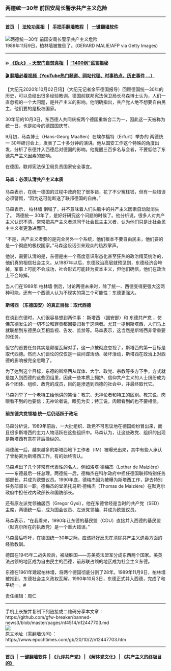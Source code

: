 ### 两德统一30年 前国安局长警示共产主义危险
------------------------

#### [首页](https://github.com/gfw-breaker/banned-news3/blob/master/README.md) &nbsp;&nbsp;|&nbsp;&nbsp; [法轮功真相](https://github.com/begood0513/basic/blob/master/README.md)  &nbsp;&nbsp;|&nbsp;&nbsp; [手把手翻墙教程](https://github.com/gfw-breaker/guides/wiki)  &nbsp;&nbsp;|&nbsp;&nbsp; [一键翻墙软件](https://github.com/gfw-breaker/nogfw/blob/master/README.md)  



<div><img alt="两德统一30年 前国安局长警示共产主义危险" class="attachment-djy_600_400 size-djy_600_400 wp-post-image" src="https://i.epochtimes.com/assets/uploads/2020/10/GettyImages-458167742.jpg"/>
<div class="caption">
 1989年11月9日，柏林墙被推倒了。(GERARD MALIE/AFP via Getty Images)
</div></div><hr/>

#### 💥 [《伪火》 - 天安门自焚真相 ](http://158.247.195.190:10000/videos/blog/weihuo.html)&nbsp; |&nbsp; [“1400例”谎言揭秘  ](http://158.247.195.190:10000/videos/blog/jiexi1400.html)

#### [ 🎬  翻墙必看视频（YouTube热门频道、网站代理、时事热点、历史事件 ...）](https://github.com/gfw-breaker/links/blob/master/banned.md)

<div><p>
 【大纪元2020年10月02日讯】（大纪元记者余平德国报导）回顾德国统一30年的历史，可以总结出很多经验教训。德国前联邦宪法保卫局长马森博士认为，人们一直忽视的一个大问题，是共产主义的影响。他明确指出，共产党人绝不想要自由民主，他们要的是极权国家。
</p>
<p>
 30年前的10月3日，东西德人共同庆祝两个德国重新合二为一，因此这一天被称为统一日，也是如今的德国国庆节。
</p>
<p>
 9月初，马森博士（Hans-Georg Maaßen）在埃尔福特（Erfurt）举办的
 <ok href="https://www.epochtimes.com/gb/tag/%E4%B8%A4%E5%BE%B7%E7%BB%9F%E4%B8%80.html">
  两德统一
 </ok>
 30年研讨会上，发表了二十多分钟的演讲。他从国安工作这个特殊的角度出发，分析了东德并入西德后对德国的影响。他提醒三百多名与会者，不要低估了东德共产主义因素的影响。
</p>
<p>
 在德国，联邦宪法保卫局负责国家安全事宜。
</p>
<h4>
 马森：必须认清共产主义本质
</h4>
<p>
 马森表示，在统一德国的过程中政府犯了很多错，花了不少冤枉钱，但有一些错误必须警惕，“因为这可能断送了联邦德国的自由。”
</p>
<p>
 马森表示，
 <ok href="https://www.epochtimes.com/gb/tag/%E6%9F%8F%E6%9E%97%E5%A2%99.html">
  柏林墙
 </ok>
 倒塌了，并不意味着人们头脑中的共产主义因素自动就消失了。
 <ok href="https://www.epochtimes.com/gb/tag/%E4%B8%A4%E5%BE%B7%E7%BB%9F%E4%B8%80.html">
  两德统一
 </ok>
 30年了，是好好研究这个问题的时候了。他分析说，很多人对共产主义认识不清，常常把共产主义者混同于社会民主主义者，认为他们只是比社会民主主义者更激进而已。
</p>
<p>
 “不是，共产主义者要的是完全另外一个系统，他们根本不要自由民主，他们要的是一个彻底的极权国家。”马森这段话引来观众的热烈掌声。
</p>
<p>
 他说，需要认清的是，东德是由一个高度意识形态化甚至狂热的政治精英统治的，他们真的相信社会主义。从1987年以后，东德政治高层就预见到，东德经济会垮掉，军事上可能不会成功，社会形式可能转为资本主义，但他们确信，他们在政治上不会垮掉。
</p>
<p>
 当人们在1989年
 <ok href="https://www.epochtimes.com/gb/tag/%E6%9F%8F%E6%9E%97%E5%A2%99.html">
  柏林墙
 </ok>
 倒后，讨论两德未来时，除了统一、西德变得更强大这两种可能，还有一个西德人认为不现实的第三个可能性：东德更强大。
</p>
<h4>
 <ok href="https://www.epochtimes.com/gb/tag/%E6%96%AF%E5%A1%94%E8%A5%BF.html">
  斯塔西
 </ok>
 （东德国安）的真正目标：取代西德
</h4>
<p>
 在谈到东德时，人们很容易想到两件事：
 <ok href="https://www.epochtimes.com/gb/tag/%E6%96%AF%E5%A1%94%E8%A5%BF.html">
  斯塔西
 </ok>
 （国安部）和
 <ok href="https://www.epochtimes.com/gb/tag/%E4%B8%9C%E5%BE%B7%E5%85%B1%E4%BA%A7%E5%85%9A.html">
  东德共产党
 </ok>
 ，仿佛东德发生的一切不公和罪责都因要归咎于这两者。尤其一提到斯塔西，人们马上就联想到东德民众互相监视、告发、监禁等。马森表示，这当然是斯塔西非常重要的任务。
</p>
<p>
 但它的首要任务其实是颠覆瓦解对手，这一点被彻底忽视了，斯塔西的第一目标是取代西德。然而人们谈论的仅仅是一些间谍活动、破坏活动，斯塔西在政治上对西德的影响被完全忽略了。
</p>
<p>
 为了达到这个目标，东德的斯塔西从媒体、大学、政党、宗教等多方下手，方式就是加入到西德的这些团组里，因此一些本质上拥护、信仰共产主义的人士纷纷成为各个团体、组织、政党的成员，目的是渗透到西德的社会中，并最终取代它。
</p>
<p>
 马森列举了一个老特工给他讲的笑话：教宗、无神论者和特工的区别。教宗说，肉眼看不到的也要信；无神论者说，眼见为实；特工说，肉眼看到的也不要相信。
</p>
<h4>
 前东德共党领袖 统一后仍活跃于政坛
</h4>
<p>
 马森分析说，1989年前后，一大批组织、政党不可思议地在德国纷纷冒出来，而且很多斯塔西的主力人物活跃在这些组织中。马森认为，让这些政党、组织的出现是斯塔西有意在背后操纵的。
</p>
<p>
 两德统一后，越来越多的斯塔西地下工作者（IM）被曝光出来，其中有些人承认了曾秘密为斯塔西工作，有的始终否认。
</p>
<p>
 马森点出了几个非常有代表性的名人，例如洛塔‧德梅杰（Lothar de Maizière）——东德最后一任总理。两德统一后，德梅杰在科尔政府中担任德国联邦特别任务部部长，并成为欧盟议员。1990年底，德梅杰因为被曝为斯塔西工作，辞去特别任务部部长一职。德梅杰的堂弟托马斯‧德梅杰（Thomas de Maizière）在默克尔政府中担任过内政部长和国防部长。
</p>
<p>
 还有原左派党领袖居西（Gregor Gysi），他在东德曾经是当时的共产党（SED）主席，两德统一后，成为国会议员、左派党领袖，并成为欧盟议员。
</p>
<p>
 马森表示，“在我看来，1990年让东德的基民盟（CDU）直接并入西德的基民盟（默克尔所在的执政党）是一个重大错误。”
</p>
<p>
 马森最后呼吁，在德国统一30年之际，应该好好反思在清除共产主义遗毒方面的经验教训。
</p>
<p>
 德国在1945年二战失败后，被战胜国——苏美英法盟军分成东西两个国家。美英法占领的地区成为自由民主的西德，前苏联占领的地区成为社会主义东德。
</p>
<p>
 东德在1961年建起柏林墙，将两个德国彻底分割了28年。1989年11月9日，柏林墙被推到，东德社会主义政权瓦解。1990年10月3日，东德正式并入西德，完成了和平统一。#
</p>
<p>
 责任编辑：周仁
</p>
</div>
<hr/>
手机上长按并复制下列链接或二维码分享本文章：<br/>
https://github.com/gfw-breaker/banned-news3/blob/master/pages/nf4514/n12447703.md <br/>
<a href='https://github.com/gfw-breaker/banned-news3/blob/master/pages/nf4514/n12447703.md'><img src='https://github.com/gfw-breaker/banned-news3/blob/master/pages/nf4514/n12447703.md.png'/></a> <br/>
原文地址（需翻墙访问）：https://www.epochtimes.com/gb/20/10/2/n12447703.htm


------------------------
#### [首页](https://github.com/gfw-breaker/banned-news3/blob/master/README.md) &nbsp;|&nbsp; [一键翻墙软件](https://github.com/gfw-breaker/nogfw/blob/master/README.md) &nbsp;| [《九评共产党》](https://github.com/gfw-breaker/9ping.md/blob/master/README.md#九评之一评共产党是什么) | [《解体党文化》](https://github.com/gfw-breaker/jtdwh.md/blob/master/README.md) | [《共产主义的终极目的》](https://github.com/gfw-breaker/gczydzjmd.md/blob/master/README.md)


<img src='http://gfw-breaker.win/banned-news3/pages/nf4514/n12447703.md' width='0px' height='0px'/>